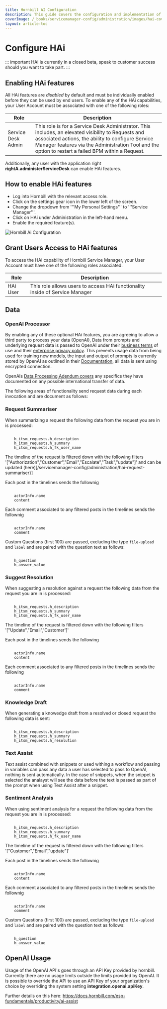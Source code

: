 ```yaml
---
title: Hornbill AI Configuration
description: This guide covers the configuration and implementation of HAi (Hornbill Ai) features within your environment. The document outlines step-by-step instructions on enabling HAi capabilities for your user account, specifying the necessary roles, and accessing the necessary settings in Hornbill.
coverImage: /_books/servicemanager-config/administration/images/hai-cover.jpg
layout: article-toc
---
```

# Configure HAi
::: important 
HAi is currently in a closed beta, speak to customer success should you want to take part.
::: 
## Enabling HAi features
All HAi features are *disabled* by default and must be individually enabled before they can be used by end users. To enable any of the HAi capabilities, your User Account must be associated with one of the following roles: 

|Role|Description|
|-|-|
|Service Desk Admin|This role is for a Service Desk Administrator. This includes, an elevated visibility to Requests and associated actions, the ability to configure Service Manager features via the Administration Tool and the option to restart a failed BPM within a Request.|

Additionally, any user with the application right **rightA.administerServiceDesk** can enable HAi features.


## How to enable HAi features
* Log into Hornbill with the relevant access role.
* Click on the settings gear icon in the lower left of the screen.
* Change the dropdown from '''My Personal Settings''' to '''Service Manager'''.
* Click on HAi under Administration in the left-hand menu.
* Enable the required feature(s).

<img src="/_books/servicemanager-config/administration/images/hai-config.png" alt="Hornbill Ai Configuration" ></img>

## Grant Users Access to HAi features
To access the HAi capability of Hornbill Service Manager, your User Account must have one of the following roles associated.

|Role|Description|
|-|-|
|HAi User|This role allows users to access HAi functionality inside of Service Manager|

## Data 
### OpenAI Processor
By enabling any of these optional HAi features, you are agreeing to allow a third party to process your data (OpenAI), Data from prompts and underlying request data is passed to OpenAI under their [business terms](https://openai.com/policies/business-terms) of use and their [enterprise privacy policy](https://openai.com/enterprise-privacy). This prevents usage data from being used for training new models, the input and output of prompts is currently stored by OpenAI as outlined in their [Documentation](https://platform.openai.com/docs/models/how-we-use-your-data), all data is sent using encrypted connection.

OpenAIs [Data Processing Adendum covers](https://openai.com/policies/data-processing-addendum/) any specifics they have documented on any possible international transfer of data.

The following areas of functionality send request data during each invocation and are document as follows:
### Request Summariser 
When summarizing a request the following data from the request you are in is processed:
```

    h_itsm_requests.h_description
    h_itsm_requests.h_summary
    h_itsm_requests.h_fk_user_name

```
The timeline of the request is filtered down with the following filters '["Authorization","Customer","Email","Escalate","Task","update"]' and can be updated (here)[/servicemanager-config/administration/hai-request-summariser}]

Each post in the timelines sends the follownig
```

    actorInfo.name
    content

```

Each comment associated to any filtered posts in the timelines sends the follownig
```

    actorInfo.name
    comment

```

Custom Questions (first 100) are passed, excluding the type `file-upload` and `label` and are paired with the question text as follows:
```

    h_question
    h_answer_value

```

### Suggest Resolution
When suggesting a resolution against a request the following data from the request you are in is processed:
```

    h_itsm_requests.h_description
    h_itsm_requests.h_summary
    h_itsm_requests.h_fk_user_name

```
The timeline of the request is filtered down with the following filters '["Update","Email",'Customer']' 

Each post in the timelines sends the following
```

    actorInfo.name
    content

```

Each comment associated to any filtered posts in the timelines sends the following
```

    actorInfo.name
    comment

```
### Knowledge Draft
When generating a knowedge draft from a resolved or closed request the following data is sent:

```

    h_itsm_requests.h_description
    h_itsm_requests.h_summary
    h_itsm_requests.h_resolution

```


### Text Assist
Text assist combined with snippets or used withing a workflow and passing in variables can pass any data a user has selected to pass to OpenAI, nothing is sent automatically. In the case of snippets, when the snippet is selected the analayst will see the data before the text is passed as part of the prompt when using Text Assist after a snippet. 

### Sentiment Analysis
When using sentiment analysis for a request the following data from the request you are in is processed:
```

    h_itsm_requests.h_description
    h_itsm_requests.h_summary
    h_itsm_requests.h_fk_user_name

```
The timeline of the request is filtered down with the following filters '["Customer","Email","update"]'

Each post in the timelines sends the follownig
```

    actorInfo.name
    content

```

Each comment associated to any filtered posts in the timelines sends the follownig
```

    actorInfo.name
    comment

```

Custom Questions (first 100) are passed, excluding the type `file-upload` and `label` and are paired with the question text as follows:
```

    h_question
    h_answer_value

```


## OpenAI Usage
Usage of the OpenAI API's goes through an API Key provided by hornbill. Currently there are no usage limits outside the limits provided by OpenAI. It is possible to override the API to use an API Key of your organization's choice by overriding the system setting **integration.openai.apiKey**.

Further details on this here: https://docs.hornbill.com/esp-fundamentals/productivity/ai-assist